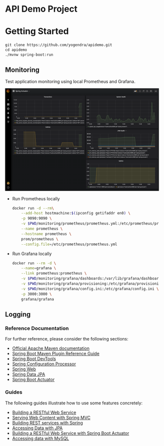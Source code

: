 # API Demo Project

# Getting Started

```
git clone https://github.com/yogendra/apidemo.git
cd apidemo
./mvnw spring-boot:run

```


## Monitoring

Test application monitoring using local Prometheus and Grafana.

![](monitoring/grafana.png)

-   Run Prometheus locally

    ```bash
    docker run -d --rm\
        --add-host hostmachine:$(ipconfig getifaddr en0) \
        -p 9090:9090 \
        -v $PWD/monitoring/prometheus/prometheus.yml:/etc/prometheus/prometheus.yml \
        --name prometheus \
        --hostname prometheus \
        prom/prometheus \
        --config.file=/etc/prometheus/prometheus.yml
    ```

- Run Grafana locally
    ```bash
    docker run --rm -d \
        --name=grafana \
        --link prometheus:prometheus \
        -v $PWD/monitoring/grafana/dashboards:/var/lib/grafana/dashboards \
        -v $PWD/monitoring/grafana/provisioning:/etc/grafana/provisioning \
        -v $PWD/monitoring/grafana/config.ini:/etc/grafana/config.ini \
        -p 3000:3000 \
        grafana/grafana 
    ```


## Logging


### Reference Documentation

For further reference, please consider the following sections:

- [Official Apache Maven documentation](https://maven.apache.org/guides/index.html)
- [Spring Boot Maven Plugin Reference Guide](https://docs.spring.io/spring-boot/docs/2.2.6.RELEASE/maven-plugin/)
- [Spring Boot DevTools](https://docs.spring.io/spring-boot/docs/2.2.6.RELEASE/reference/htmlsingle/#using-boot-devtools)
- [Spring Configuration Processor](https://docs.spring.io/spring-boot/docs/2.2.6.RELEASE/reference/htmlsingle/#configuration-metadata-annotation-processor)
- [Spring Web](https://docs.spring.io/spring-boot/docs/2.2.6.RELEASE/reference/htmlsingle/#boot-features-developing-web-applications)
- [Spring Data JPA](https://docs.spring.io/spring-boot/docs/2.2.6.RELEASE/reference/htmlsingle/#boot-features-jpa-and-spring-data)
- [Spring Boot Actuator](https://docs.spring.io/spring-boot/docs/2.2.6.RELEASE/reference/htmlsingle/#production-ready)

### Guides

The following guides illustrate how to use some features concretely:

- [Building a RESTful Web Service](https://spring.io/guides/gs/rest-service/)
- [Serving Web Content with Spring MVC](https://spring.io/guides/gs/serving-web-content/)
- [Building REST services with Spring](https://spring.io/guides/tutorials/bookmarks/)
- [Accessing Data with JPA](https://spring.io/guides/gs/accessing-data-jpa/)
- [Building a RESTful Web Service with Spring Boot Actuator](https://spring.io/guides/gs/actuator-service/)
- [Accessing data with MySQL](https://spring.io/guides/gs/accessing-data-mysql/)
